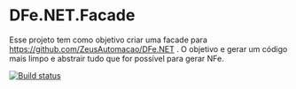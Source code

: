 # DFe.NET.Facade

Esse projeto tem como objetivo criar uma facade para https://github.com/ZeusAutomacao/DFe.NET . O objetivo e gerar um código mais limpo e abstrair tudo que for possível para gerar NFe.

[![Build status](https://ci.appveyor.com/api/projects/status/qdcguitna4dbv7ii/branch/master?svg=true)](https://ci.appveyor.com/project/danielfonsecacastro/dfe-net-facade/branch/master)
